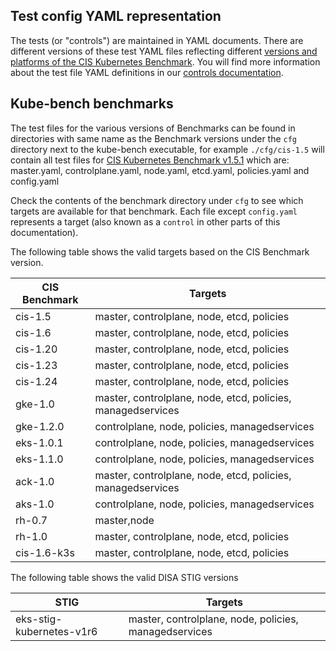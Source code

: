 ## Test config YAML representation

The tests (or "controls") are maintained in YAML documents. There are different versions of these test YAML files reflecting different [versions and platforms of the CIS Kubernetes Benchmark](./platforms.md). You will find more information about the test file YAML definitions in our [controls documentation](./controls.md).

## Kube-bench benchmarks

The test files for the various versions of Benchmarks can be found in directories
with same name as the Benchmark versions under the `cfg` directory next to the kube-bench executable, 
for example `./cfg/cis-1.5` will contain all test files for [CIS Kubernetes Benchmark v1.5.1](https://workbench.cisecurity.org/benchmarks/4892) which are:
master.yaml, controlplane.yaml, node.yaml, etcd.yaml, policies.yaml and config.yaml 

Check the contents of the benchmark directory under `cfg` to see which targets are available for that benchmark. Each file except `config.yaml` represents a target (also known as a `control` in other parts of this documentation). 

The following table shows the valid targets based on the CIS Benchmark version.

| CIS Benchmark | Targets |
|---------------|---------|
| cis-1.5       | master, controlplane, node, etcd, policies |
| cis-1.6       | master, controlplane, node, etcd, policies |
| cis-1.20      | master, controlplane, node, etcd, policies |
| cis-1.23      | master, controlplane, node, etcd, policies |
| cis-1.24      | master, controlplane, node, etcd, policies |
| gke-1.0       | master, controlplane, node, etcd, policies, managedservices |
| gke-1.2.0     | controlplane, node, policies, managedservices |
| eks-1.0.1     | controlplane, node, policies, managedservices |
| eks-1.1.0     | controlplane, node, policies, managedservices |
| ack-1.0       | master, controlplane, node, etcd, policies, managedservices |
| aks-1.0       | controlplane, node, policies, managedservices |
| rh-0.7        | master,node|
| rh-1.0        | master, controlplane, node, etcd, policies |
| cis-1.6-k3s   | master, controlplane, node, etcd, policies |

The following table shows the valid DISA STIG versions

| STIG                       | Targets |
|----------------------------|---------|
| eks-stig-kubernetes-v1r6   | master, controlplane, node, policies, managedservices |


